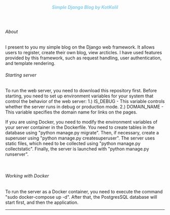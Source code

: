 <H5 align="center" style="color:#87CEEB;">
Simple Django Blog by KotKolil 

</H5>

<br>
<p align="left">

<H6>About</H6>

I present to you my simple blog on the Django web framework. It allows users to register, create their own blog, view arcticles. I have used features provided by this framework, such as request handling, user authentication, and template rendering.

<H6>Starting server</H6>

To run the web server, you need to download this repository first. Before starting, you need to set up environment variables for your system that control the behavior of the web server:
1.) IS_DEBUG - This variable controls whether the server runs in debug or production mode.
2.) DOMAIN_NAME - This variable specifies the domain name for links on the pages.

If you are using Docker, you need to modify the environment variables of your server container in the Dockerfile. You need to create tables in the database using "python manage.py migrate". Then, if necessary, create a superuser using "python manage.py createsuperuser". The server uses static files, which need to be collected using "python manage.py collectstatic". Finally, the server is launched with "python manage.py runserver".

<br>

<H6>Working with Docker</H6>

To run the server as a Docker container, you need to execute the command "sudo docker-compose up -d". After that, the PostgresSQL database will start first, and then the application.

<hr>